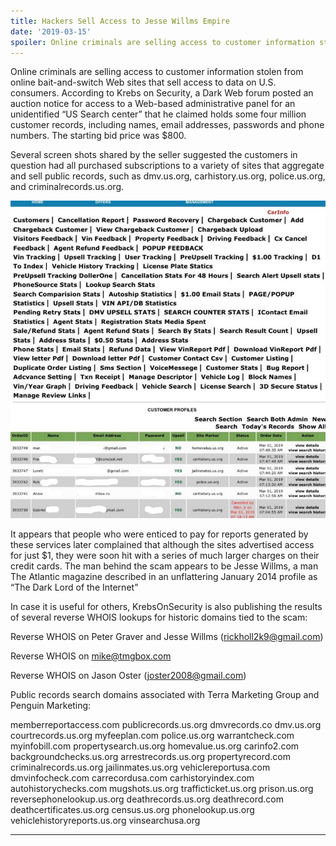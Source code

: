 ```yaml
---
title: Hackers Sell Access to Jesse Willms Empire
date: '2019-03-15'
spoiler: Online criminals are selling access to customer information stolen from online  bait-and-switch Web sites that sell access to data on U.S. consumers. According to Krebs on Security, a Dark Web forum posted an auction notice for access to a Web-based administrative panel for an unidentified “US Search center” that he claimed holds some four million customer records
---
```


Online criminals are selling access to customer information stolen from online  bait-and-switch Web sites that sell access to data on U.S. consumers. According to Krebs on Security, a Dark Web forum posted an auction notice for access to a Web-based administrative panel for an unidentified “US Search center” that he claimed holds some four million customer records, including names, email addresses, passwords and phone numbers. The starting bid price  was $800.

Several screen shots shared by the seller suggested the customers in question had all purchased subscriptions to a variety of sites that aggregate and sell public records, such as dmv.us.org, carhistory.us.org, police.us.org, and criminalrecords.us.org.

![Screen Shot](./mra.jpg)

It appears that people who were enticed to pay for reports generated by these services later complained that although the sites advertised access for just $1, they were soon hit with a series of much larger charges on their credit cards.  The man behind the scam appears to be 
Jesse Willms, a man The Atlantic magazine described in an unflattering January 2014 profile as “The Dark Lord of the Internet”

In case it is useful for others, KrebsOnSecurity is also publishing the results of several reverse WHOIS lookups for historic domains tied to the scam:

Reverse WHOIS on Peter Graver and Jesse Willms (rickholl2k9@gmail.com)

Reverse WHOIS on mike@tmgbox.com

Reverse WHOIS on Jason Oster (joster2008@gmail.com)

Public records search domains associated with Terra Marketing Group and Penguin Marketing:

memberreportaccess.com
publicrecords.us.org
dmvrecords.co
dmv.us.org
courtrecords.us.org
myfeeplan.com
police.us.org
warrantcheck.com
myinfobill.com
propertysearch.us.org
homevalue.us.org
carinfo2.com
backgroundchecks.us.org
arrestrecords.us.org
propertyrecord.com
criminalrecords.us.org
jailinmates.us.org
vehiclereportusa.com
dmvinfocheck.com
carrecordusa.com
carhistoryindex.com
autohistorychecks.com
mugshots.us.org
trafficticket.us.org
prison.us.org
reversephonelookup.us.org
deathrecords.us.org
deathrecord.com
deathcertificates.us.org
census.us.org
phonelookup.us.org
vehiclehistoryreports.us.org
vinsearchusa.org

---
